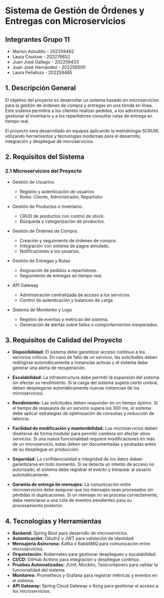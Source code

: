 # Sistema de Gestión de Órdenes y Entregas con Microservicios

## Integrantes Grupo 11
- Marlon Astudillo - 202259462 
- Laura Couicue - 202276652
- Juan José Gallego - 202259433 
- Juan José Hernández - 202259500 
- Laura Peñaloza - 202259485

## 1. Descripción General 
El objetivo del proyecto es desarrollar un sistema basado en microservicios para la gestión de órdenes de compra y entregas en una tienda en línea. Este sistema permitirá a los clientes realizar pedidos, a los administradores gestionar el inventario 
y a los repartidores consultar rutas de entrega en tiempo real. 

El proyecto será desarrollado en equipos aplicando la metodología SCRUM, 
utilizando herramientas y tecnologías modernas para el desarrollo, integración y 
despliegue de microservicios.

## 2. Requisitos del Sistema  

### 2.1 Microservicios del Proyecto
- Gestión de Usuarios.
  - Registro y autenticación de usuarios
  - Roles: Cliente, Administrador, Repartidor.

-  Gestión de Productos e Inventario.
    - CRUD de productos con control de stock.  
    - Búsqueda y categorización de productos.

- Gestión de Órdenes de Compra  
  - Creación y seguimiento de órdenes de compra. 
  - Integración con sistema de pagos simulado. 
  - Notificaciones a los usuarios. 

- Gestión de Entregas y Rutas 
  - Asignación de pedidos a repartidores.
  - Seguimiento de entregas en tiempo real. 

- API Gateway  
  - Administración centralizada de acceso a los servicios.
  - Control de autenticación y balanceo de carga

- Sistema de Monitoreo y Logs   
  - Registro de eventos y métricas del sistema. 
  - Generación de alertas sobre fallos o comportamientos inesperados.



## 3. Requisitos de Calidad del Proyecto 
- **Disponibilidad:**  El sistema debe garantizar acceso continuo a los servicios críticos. En caso de fallo de un servicio, las solicitudes deben redirigirse automáticamente a instancias activas y el sistema debe generar una alerta de recuperación.   


- **Escalabilidad:** La infraestructura debe permitir la expansión del sistema sin afectar su rendimiento. Si la carga del sistema supera cierto umbral, deben desplegarse automáticamente nuevas instancias de los microservicios.


- **Rendimiento:** Las solicitudes deben responder en un tiempo óptimo. Si el tiempo de respuesta de un servicio supera los 300 ms, el sistema debe aplicar estrategias de optimización de consultas y reducción de latencia.  


- **Facilidad de modificación y mantenibilidad:** Los microservicios deben 
diseñarse de forma modular para permitir cambios sin afectar otros servicios. 
Si una nueva funcionalidad requiere modificaciones en más de un 
microservicio, estas deben ser documentadas y probadas antes de su 
despliegue en producción. 


- **Seguridad:** La confidencialidad e integridad de los datos deben garantizarse en todo momento. Si se detecta un intento de acceso no autorizado, el sistema debe registrar el evento y bloquear al usuario automáticamente. 


- **Garantía de entrega de mensajes:**  La comunicación entre microservicios debe asegurar que los mensajes sean procesados sin pérdidas ni duplicaciones. Si un mensaje no se procesa correctamente, debe reenviarse a una cola de eventos pendientes para su procesamiento posterior. 

## 4. Tecnologías y Herramientas  
- **Backend:** Spring Boot para desarrollo de microservicios. 
- **Autenticación:**  OAuth2 y JWT para validación de identidad.
- **Mensajería Asíncrona:**  Kafka o RabbitMQ para comunicación entre 
microservicios.
- **Orquestación:**  Kubernetes para gestionar despliegues y escalabilidad. 
- **CI/CD:** GitHub Actions para integración y despliegue continuo. 
- **Pruebas Automatizadas:**  JUnit, Mockito, Testcontainers para validar la funcionalidad del sistema. 
- **Monitoreo:** Prometheus y Grafana para registrar métricas y eventos en el sistema.   
- **API Gateway:**  Spring Cloud Gateway o Kong para gestionar el acceso a los microservicios. 